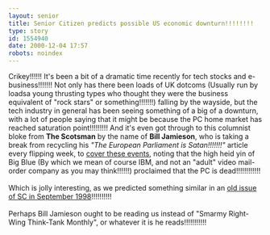```yaml
---
layout: senior
title: Senior Citizen predicts possible US economic downturn!!!!!!!!
type: story
id: 1554940
date: 2000-12-04 17:57
robots: noindex
---
```

Crikey!!!!!! It's been a bit of a dramatic time recently for tech stocks and e-business!!!!!!! Not only has there been loads of UK dotcoms (Usually run by loadsa young thrusting types who thought they were the business equivalent of "rock stars" or something!!!!!!!) falling by the wayside, but the tech industry in general has been seeing something of a big of a downturn, with a lot of people saying that it might be because the PC home market has reached saturation point!!!!!!!!! And it's even got through to this columnist bloke from <b>The Scotsman</b> by the name of <b>Bill Jamieson</b>, who is taking a break from recycling his <i>"The European Parliament is Satan!!!!!!!"</i> article every flipping week, to <a href="http://www.scotsman.com/cfm/home/text_only.cfm?articleid=TS00202166&amp;domain=www%2Ethescotsman%2Eco%2Euk&amp;pathinfo=%2Fcolumnists%2Ecfm&amp;qstring=&amp;navlevel2=">cover these events</a>, noting that the high heid yin of Big Blue (By which we mean of course IBM, and not an "adult" video mail-order company as you may think!!!!!!) proclaimed that the PC is dead!!!!!!!!!!!! <br/><br/>Which is jolly interesting, as we predicted something similar in an <a href="http://www.seniordads.fsnet.co.uk/seniordads/features/citizen/v1/10.html#297">old issue of SC in September 1998</a>!!!!!!!!!!<br/><br/>Perhaps Bill Jamieson ought to be reading us instead of "Smarmy Right-Wing Think-Tank Monthly", or whatever it is he reads!!!!!!!!!!!